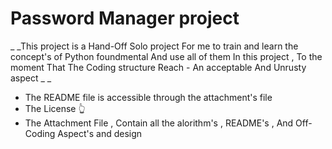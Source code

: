 # Password Manager project

_ _This project is a Hand-Off Solo project For me to train and learn the concept's of Python foundmental And use all of them In this project , To the moment That The Coding structure Reach - An acceptable And Unrusty aspect _ _

 + The README file is accessible through the attachment's file
 + The License 👆
 + The Attachment File , Contain all the alorithm's , README's , And Off-Coding Aspect's and design
